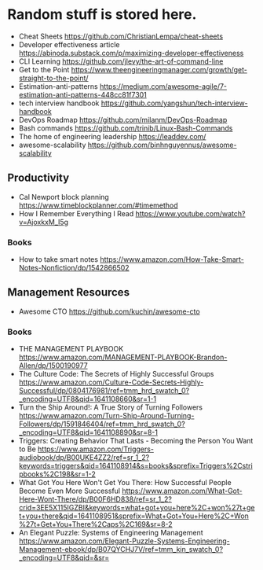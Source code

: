 # Random stuff is stored here.
* Cheat Sheets https://github.com/ChristianLempa/cheat-sheets 
* Developer effectiveness article https://abinoda.substack.com/p/maximizing-developer-effectiveness
* CLI Learning https://github.com/jlevy/the-art-of-command-line
* Get to the Point https://www.theengineeringmanager.com/growth/get-straight-to-the-point/
* Estimation-anti-patterns https://medium.com/awesome-agile/7-estimation-anti-patterns-448cc81f7301
* tech interview handbook https://github.com/yangshun/tech-interview-handbook
* DevOps Roadmap https://github.com/milanm/DevOps-Roadmap
* Bash commands https://github.com/trinib/Linux-Bash-Commands
* The home of engineering leadership https://leaddev.com/ 
* awesome-scalability https://github.com/binhnguyennus/awesome-scalability

## Productivity
* Cal Newport block planning https://www.timeblockplanner.com/#timemethod
* How I Remember Everything I Read https://www.youtube.com/watch?v=AjoxkxM_I5g
### Books
* How to take smart notes https://www.amazon.com/How-Take-Smart-Notes-Nonfiction/dp/1542866502

## Management Resources
* Awesome CTO https://github.com/kuchin/awesome-cto
### Books
* THE MANAGEMENT PLAYBOOK https://www.amazon.com/MANAGEMENT-PLAYBOOK-Brandon-Allen/dp/1500190977
* The Culture Code: The Secrets of Highly Successful Groups https://www.amazon.com/Culture-Code-Secrets-Highly-Successful/dp/0804176981/ref=tmm_hrd_swatch_0?_encoding=UTF8&qid=1641108660&sr=1-1
* Turn the Ship Around!: A True Story of Turning Followers https://www.amazon.com/Turn-Ship-Around-Turning-Followers/dp/1591846404/ref=tmm_hrd_swatch_0?_encoding=UTF8&qid=1641108890&sr=8-1
* Triggers: Creating Behavior That Lasts - Becoming the Person You Want to Be https://www.amazon.com/Triggers-audiobook/dp/B00UKE4ZZ2/ref=sr_1_2?keywords=triggers&qid=1641108914&s=books&sprefix=Triggers%2Cstripbooks%2C198&sr=1-2
* What Got You Here Won't Get You There: How Successful People Become Even More Successful https://www.amazon.com/What-Got-Here-Wont-There/dp/B00F6HD838/ref=sr_1_2?crid=3EE5X115IGZBI&keywords=what+got+you+here%2C+won%27t+get+you+there&qid=1641108951&sprefix=What+Got+You+Here%2C+Won%27t+Get+You+There%2Caps%2C169&sr=8-2
* An Elegant Puzzle: Systems of Engineering Management https://www.amazon.com/Elegant-Puzzle-Systems-Engineering-Management-ebook/dp/B07QYCHJ7V/ref=tmm_kin_swatch_0?_encoding=UTF8&qid=&sr=
